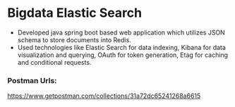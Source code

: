 # Bigdata Elastic Search
- Developed java spring boot based web application which utilizes JSON schema to store documents into Redis. 
- Used technologies like Elastic Search for data indexing, Kibana for data visualization and querying, OAuth for token generation, Etag for caching and conditional requests.


### Postman Urls:
https://www.getpostman.com/collections/31a72dc65241268a6615
